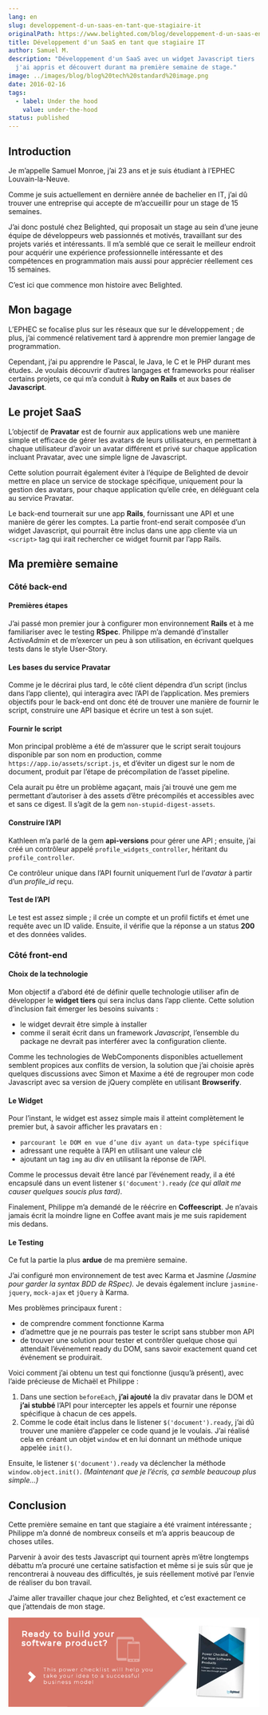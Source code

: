 ```yaml
---
lang: en
slug: developpement-d-un-saas-en-tant-que-stagiaire-it
originalPath: https://www.belighted.com/blog/developpement-d-un-saas-en-tant-que-stagiaire-it
title: Développement d'un SaaS en tant que stagiaire IT
author: Samuel M.
description: "Développement d'un SaaS avec un widget Javascript tiers : ce que
  j'ai appris et découvert durant ma première semaine de stage."
image: ../images/blog/blog%20tech%20standard%20image.png
date: 2016-02-16
tags:
  - label: Under the hood
    value: under-the-hood
status: published
---
```

Introduction
------------

Je m’appelle Samuel Monroe, j’ai 23 ans et je suis étudiant à l’EPHEC Louvain-la-Neuve.

Comme je suis actuellement en dernière année de bachelier en IT, j’ai dû trouver une entreprise qui accepte de m’accueillir pour un stage de 15 semaines.

J’ai donc postulé chez Belighted, qui proposait un stage au sein d’une jeune équipe de développeurs web passionnés et motivés, travaillant sur des projets variés et intéressants. Il m’a semblé que ce serait le meilleur endroit pour acquérir une expérience professionnelle intéressante et des compétences en programmation mais aussi pour apprécier réellement ces 15 semaines.

C’est ici que commence mon histoire avec Belighted.

Mon bagage
----------

L’EPHEC se focalise plus sur les réseaux que sur le développement ; de plus, j’ai commencé relativement tard à apprendre mon premier langage de programmation.

Cependant, j’ai pu apprendre le Pascal, le Java, le C et le PHP durant mes études. Je voulais découvrir d’autres langages et frameworks pour réaliser certains projets, ce qui m’a conduit à **Ruby on Rails** et aux bases de **Javascript**.

Le projet SaaS
--------------

L’objectif de **Pravatar** est de fournir aux applications web une manière simple et efficace de gérer les avatars de leurs utilisateurs, en permettant à chaque utilisateur d’avoir un avatar différent et privé sur chaque application incluant Pravatar, avec une simple ligne de Javascript.

Cette solution pourrait également éviter à l’équipe de Belighted de devoir mettre en place un service de stockage spécifique, uniquement pour la gestion des avatars, pour chaque application qu’elle crée, en déléguant cela au service Pravatar.

Le back-end tournerait sur une app **Rails**, fournissant une API et une manière de gérer les comptes. La partie front-end serait composée d’un widget Javascript, qui pourrait être inclus dans une app cliente via un `<script>` tag qui irait rechercher ce widget fournit par l’app Rails.

Ma première semaine
-------------------

### Côté back-end

#### Premières étapes

J’ai passé mon premier jour à configurer mon environnement **Rails** et à me familiariser avec Ie testing **RSpec**. Philippe m’a demandé d’installer _ActiveAdmin_ et de m’exercer un peu à son utilisation, en écrivant quelques tests dans le style User-Story.

#### Les bases du service Pravatar

Comme je le décrirai plus tard, le côté client dépendra d’un script (inclus dans l’app cliente), qui interagira avec l’API de l’application. Mes premiers objectifs pour le back-end ont donc été de trouver une manière de fournir le script, construire une API basique et écrire un test à son sujet.

#### Fournir le script

Mon principal problème a été de m’assurer que le script serait toujours disponible par son nom en production, comme `https://app.io/assets/script.js`, et d’éviter un digest sur le nom de document, produit par l’étape de précompilation de l’asset pipeline.

Cela aurait pu être un problème agaçant, mais j’ai trouvé une gem me permettant d’autoriser à des assets d’être précompilés et accessibles avec et sans ce digest. Il s’agit de la gem `non-stupid-digest-assets`.

#### Construire l’API

Kathleen m’a parlé de la gem **api-versions** pour gérer une API ; ensuite, j’ai créé un contrôleur appelé `profile_widgets_controller`, héritant du `profile_controller`.

Ce contrôleur unique dans l’API fournit uniquement l’url de l’_avatar_ à partir d’un _profile\_id_ reçu.

#### Test de l’API

Le test est assez simple ; il crée un compte et un profil fictifs et émet une requête avec un ID valide. Ensuite, il vérifie que la réponse a un status **200** et des données valides.

### Côté front-end

#### Choix de la technologie

Mon objectif a d’abord été de définir quelle technologie utiliser afin de développer le **widget tiers** qui sera inclus dans l’app cliente. Cette solution d’inclusion fait émerger les besoins suivants :

*   le widget devrait être simple à installer
*   comme il serait écrit dans un framework _Javascript_, l’ensemble du package ne devrait pas interférer avec la configuration cliente.

Comme les technologies de WebComponents disponibles actuellement semblent propices aux conflits de version, la solution que j’ai choisie après quelques discussions avec Simon et Maxime a été de regrouper mon code Javascript avec sa version de jQuery complète en utilisant **Browserify**.

#### Le Widget

Pour l’instant, le widget est assez simple mais il atteint complètement le premier but, à savoir afficher les pravatars en :

*   `parcourant le DOM en vue d’une div ayant un data-type spécifique`
*   adressant une requête à l’API en utilisant une valeur clé
*   ajoutant un tag `img` au div en utilisant la réponse de l’API.

Comme le processus devait être lancé par l’événement ready, il a été encapsulé dans un event listener `$('document').ready` _(ce qui allait me causer quelques soucis plus tard)_.

Finalement, Philippe m’a demandé de le réécrire en **Coffeescript**. Je n’avais jamais écrit la moindre ligne en Coffee avant mais je me suis rapidement mis dedans.

#### Le Testing

Ce fut la partie la plus **ardue** de ma première semaine.

J’ai configuré mon environnement de test avec Karma et Jasmine _(Jasmine pour garder la syntax BDD de RSpec)._ Je devais également inclure `jasmine-jquery`, `mock-ajax` et `jQuery` à Karma.

Mes problèmes principaux furent :

*   de comprendre comment fonctionne Karma
*   d’admettre que je ne pourrais pas tester le script sans stubber mon API
*   de trouver une solution pour tester et contrôler quelque chose qui attendait l’événement ready du DOM, sans savoir exactement quand cet événement se produirait.

Voici comment j’ai obtenu un test qui fonctionne (jusqu’à présent), avec l’aide précieuse de Michaël et Philippe :

1.  Dans une section `beforeEach`, **j’ai ajouté** la div pravatar dans le DOM et **j’ai stubbé** l’API pour intercepter les appels et fournir une réponse spécifique à chacun de ces appels.
2.  Comme le code était inclus dans le listener `$('document').ready`, j’ai dû trouver une manière d’appeler ce code quand je le voulais. J’ai réalisé cela en créant un objet `window` et en lui donnant un méthode unique appelée `init()`.

Ensuite, le listener `$('document').ready` va déclencher la méthode `window.object.init()`. _(Maintenant que je l’écris, ça semble beaucoup plus simple…)_

Conclusion
----------

Cette première semaine en tant que stagiaire a été vraiment intéressante ; Philippe m’a donné de nombreux conseils et m’a appris beaucoup de choses utiles.

Parvenir à avoir des tests Javascript qui tournent après m’être longtemps débattu m’a procuré une certaine satisfaction et même si je suis sûr que je rencontrerai à nouveau des difficultés, je suis réellement motivé par l’envie de réaliser du bon travail.

J’aime aller travailler chaque jour chez Belighted, et c’est exactement ce que j’attendais de mon stage.  
  
[![New Call-to-action](/content/images/legacy/UPTtKvQU_5rjKfQJ1Qjwk.png)](https://cta-redirect.hubspot.com/cta/redirect/1684659/fb3606cc-cc1b-47d0-ae85-2c9f69837fe2)